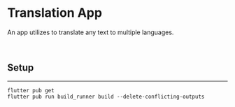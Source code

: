 # Translation App
An app utilizes to translate any text to multiple languages.

<br/>

## Setup
---
```
flutter pub get
flutter pub run build_runner build --delete-conflicting-outputs
```

